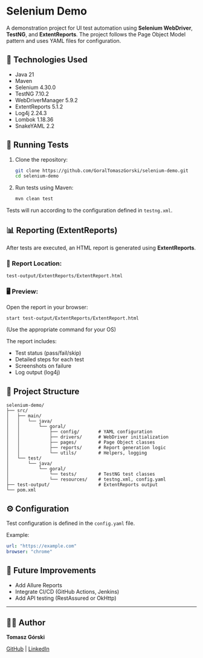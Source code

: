 # Selenium Demo

A demonstration project for UI test automation using **Selenium WebDriver**, **TestNG**, and **ExtentReports**. The project follows the Page Object Model pattern and uses YAML files for configuration.

## 🔧 Technologies Used

- Java 21
- Maven
- Selenium 4.30.0
- TestNG 7.10.2
- WebDriverManager 5.9.2
- ExtentReports 5.1.2
- Log4j 2.24.3
- Lombok 1.18.36
- SnakeYAML 2.2

## 🚀 Running Tests

1. Clone the repository:

   ```bash
   git clone https://github.com/GoralTomaszGorski/selenium-demo.git
   cd selenium-demo
   ```

2. Run tests using Maven:

   ```bash
   mvn clean test
   ```

Tests will run according to the configuration defined in `testng.xml`.

## 📊 Reporting (ExtentReports)

After tests are executed, an HTML report is generated using **ExtentReports**.

### 📁 Report Location:
```
test-output/ExtentReports/ExtentReport.html
```

### 🖥️ Preview:

Open the report in your browser:

```bash
start test-output/ExtentReports/ExtentReport.html
```
(Use the appropriate command for your OS)

The report includes:
- Test status (pass/fail/skip)
- Detailed steps for each test
- Screenshots on failure
- Log output (log4j)

## 📁 Project Structure

```
selenium-demo/
├── src/
│   ├── main/
│   │   └── java/
│   │       └── goral/
│   │           ├── config/       # YAML configuration
│   │           ├── drivers/      # WebDriver initialization
│   │           ├── pages/        # Page Object classes
│   │           ├── reports/      # Report generation logic
│   │           └── utils/        # Helpers, logging
│   └── test/
│       └── java/
│           └── goral/
│               └── tests/        # TestNG test classes
│               └── resources/    # testng.xml, config.yaml
├── test-output/                  # ExtentReports output
└── pom.xml
```

## ⚙️ Configuration

Test configuration is defined in the `config.yaml` file.

Example:
```yaml
url: "https://example.com"
browser: "chrome"
```

## 📌 Future Improvements

- Add Allure Reports
- Integrate CI/CD (GitHub Actions, Jenkins)
- Add API testing (RestAssured or OkHttp)

---

## 👨‍💻 Author

**Tomasz Górski**

[GitHub](https://github.com/GoralTomaszGorski) | [LinkedIn](https://linkedin.com)